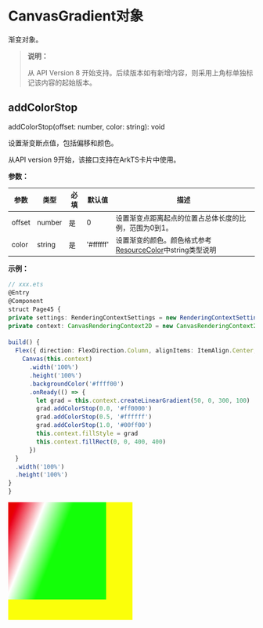 # CanvasGradient对象

渐变对象。

>  **说明：**
> 
>  从 API Version 8 开始支持。后续版本如有新增内容，则采用上角标单独标记该内容的起始版本。



## addColorStop

addColorStop(offset: number, color: string): void

设置渐变断点值，包括偏移和颜色。

从API version 9开始，该接口支持在ArkTS卡片中使用。


**参数：**

| 参数     | 类型     | 必填   | 默认值       | 描述                           |
| ------ | ------ | ---- | --------- | ---------------------------- |
| offset | number | 是    | 0         | 设置渐变点距离起点的位置占总体长度的比例，范围为0到1。 |
| color  | string | 是    | '#ffffff' | 设置渐变的颜色。颜色格式参考[ResourceColor](ts-types.md#resourcecolor)中string类型说明                     |


**示例：**

  ```ts
// xxx.ets
@Entry
@Component
struct Page45 {
  private settings: RenderingContextSettings = new RenderingContextSettings(true)
  private context: CanvasRenderingContext2D = new CanvasRenderingContext2D(this.settings)

  build() {
    Flex({ direction: FlexDirection.Column, alignItems: ItemAlign.Center, justifyContent: FlexAlign.Center }) {
      Canvas(this.context)
        .width('100%')
        .height('100%')
        .backgroundColor('#ffff00')
        .onReady(() => {
          let grad = this.context.createLinearGradient(50, 0, 300, 100)
          grad.addColorStop(0.0, '#ff0000')
          grad.addColorStop(0.5, '#ffffff')
          grad.addColorStop(1.0, '#00ff00')
          this.context.fillStyle = grad
          this.context.fillRect(0, 0, 400, 400)
        })
    }
    .width('100%')
    .height('100%')
  }
}
  ```
  ![zh-cn_image_0000001194032516](figures/zh-cn_image_0000001194032516.png)

 